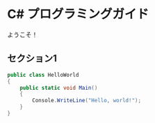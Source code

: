# C# プログラミングガイド

ようこそ！

## セクション1

```csharp
public class HelloWorld
{
    public static void Main()
    {
        Console.WriteLine("Hello, world!");
    }
}
